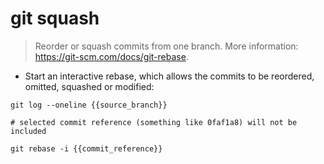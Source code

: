 # git squash

> Reorder or squash commits from one branch.
> More information: <https://git-scm.com/docs/git-rebase>.

- Start an interactive rebase, which allows the commits to be reordered, omitted, squashed or modified:

```
git log --oneline {{source_branch}}

# selected commit reference (something like 0faf1a8) will not be included

git rebase -i {{commit_reference}}
```
